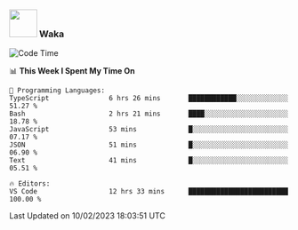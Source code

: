 ### <img src="https://media.giphy.com/media/VgCDAzcKvsR6OM0uWg/giphy.gif" width="50"> Waka

  <!--START_SECTION:waka-->
![Code Time](http://img.shields.io/badge/Code%20Time-1%2C258%20hrs%2053%20mins-blue)

📊 **This Week I Spent My Time On** 

```text
💬 Programming Languages: 
TypeScript               6 hrs 26 mins       ████████████░░░░░░░░░░░░░   51.27 % 
Bash                     2 hrs 21 mins       ████░░░░░░░░░░░░░░░░░░░░░   18.78 % 
JavaScript               53 mins             █░░░░░░░░░░░░░░░░░░░░░░░░   07.17 % 
JSON                     51 mins             █░░░░░░░░░░░░░░░░░░░░░░░░   06.90 % 
Text                     41 mins             █░░░░░░░░░░░░░░░░░░░░░░░░   05.51 % 

🔥 Editors: 
VS Code                  12 hrs 33 mins      █████████████████████████   100.00 % 

```


 Last Updated on 10/02/2023 18:03:51 UTC
<!--END_SECTION:waka-->
